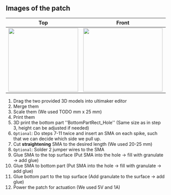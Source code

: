 ## Images of the patch

Top            |  Front |   Whole patch | Actuated
:-------------------------:|:-------------------------:|:-------------------------:|:-------------------------:
<img src="TODO" width="220" height="200" />|<img src="TODO" width="250" height="200" />|<img src="TODO" width="250" height="200" />|<img src="TODO" width="250" height="200" />

1. Drag the two provided 3D models into ultimaker editor
2. Merge them
3. Scale them (We used TODO mm x 25 mm)
4. Print them
5. 3D print the bottom part ''BottomPartRect_Hole'' (Same size as in step 3, height can be adjusted if needed)
6. `Optional`: Do steps 7-11 twice and insert an SMA on each spike, such that we can decide which side we pull up.
7. Cut **straightening** SMA to the desired length (We used 20-25 mm)
8. `Optional`: Solder 2 jumper wires to the SMA
9. Glue SMA to the top surface (Put SMA into the hole &#8594; fill with granulate &#8594; add glue)
10. Glue SMA to bottom part (Put SMA into the hole &#8594; fill with granulate &#8594; add glue)
11. Glue bottom part to the top surface (Add granulate to the surface &#8594; add glue)
12. Power the patch for actuation (We used 5V and 1A)
